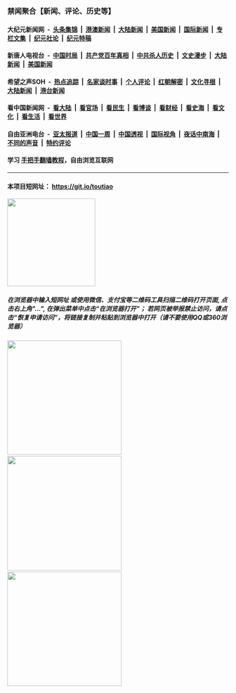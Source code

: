 ### 禁闻聚合【新闻、评论、历史等】

#### 大纪元新闻网 &nbsp;-&nbsp; [头条集锦](indexes/E头条集锦.md?t=03080503) &nbsp;|&nbsp; [港澳新闻](indexes/E港澳新闻.md?t=03080503)  &nbsp;|&nbsp; [大陆新闻](indexes/E大陆新闻.md?t=03080503) &nbsp;|&nbsp; [美国新闻](indexes/E美国新闻.md?t=03080503) &nbsp;|&nbsp; [国际新闻](indexes/E国际新闻.md?t=03080503) &nbsp;|&nbsp; [专栏文集](indexes/E专栏文集.md?t=03080503) &nbsp;|&nbsp; [纪元社论](indexes/E纪元社论.md?t=03080503) &nbsp;|&nbsp; [纪元特稿](indexes/E纪元特稿.md?t=03080503) 

#### 新唐人电视台 &nbsp;-&nbsp; [中国时局](indexes/N中国时局.md?t=03080503) &nbsp;|&nbsp; [共产党百年真相](indexes/N共产党百年真相.md?t=03080503) &nbsp;|&nbsp; [中共杀人历史](indexes/N中共杀人历史.md?t=03080503) &nbsp;|&nbsp; [文史漫步](indexes/N文史漫步.md?t=03080503) &nbsp;|&nbsp; [大陆新闻](indexes/N大陆新闻.md?t=03080503) &nbsp;|&nbsp; [美国新闻](indexes/N美国新闻.md?t=03080503)

#### 希望之声SOH &nbsp;-&nbsp; [热点追踪](indexes/H热点追踪.md?t=03080503) &nbsp;|&nbsp; [名家谈时事](indexes/H名家谈时事.md?t=03080503) &nbsp;|&nbsp; [个人评论](indexes/H个人评论.md?t=03080503)  &nbsp;|&nbsp; [红朝解密](indexes/H红朝解密.md?t=03080503) &nbsp;|&nbsp; [文化寻根](indexes/H文化寻根.md?t=03080503) &nbsp;|&nbsp; [大陆新闻](indexes/H大陆新闻.md?t=03080503) &nbsp;|&nbsp; [港台新闻](indexes/H港台新闻.md?t=03080503)

#### 看中国新闻网 &nbsp;-&nbsp; [看大陆](indexes/S看大陆.md?t=03080503) &nbsp;|&nbsp; [看官场](indexes/S看官场.md?t=03080503) &nbsp;|&nbsp; [看民生](indexes/S看民生.md?t=03080503)  &nbsp;|&nbsp; [看博谈](indexes/S看博谈.md?t=03080503) &nbsp;|&nbsp; [看财经](indexes/S看财经.md?t=03080503) &nbsp;|&nbsp; [看史海](indexes/S看史海.md?t=03080503) &nbsp;|&nbsp; [看文化](indexes/S看文化.md?t=03080503) &nbsp;|&nbsp; [看生活](indexes/S看生活.md?t=03080503) &nbsp;|&nbsp; [看世界](indexes/S看世界.md?t=03080503)

#### 自由亚洲电台 &nbsp;-&nbsp; [亚太报道](indexes/R亚太报道.md?t=03080503) &nbsp;|&nbsp; [中国一周](indexes/R中国一周.md?t=03080503) &nbsp;|&nbsp; [中国透视](indexes/R中国透视.md?t=03080503)  &nbsp;|&nbsp; [国际视角](indexes/R国际视角.md?t=03080503) &nbsp;|&nbsp; [夜话中南海](indexes/R夜话中南海.md?t=03080503) &nbsp;|&nbsp; [不同的声音](indexes/R不同的声音.md?t=03080503) &nbsp;|&nbsp; [特约评论](indexes/R特约评论.md?t=03080503)

#### 学习 [手把手翻墙教程](https://github.com/gfw-breaker/guides/wiki)，自由浏览互联网

----

#### 本项目短网址： https://git.io/toutiao
<img src="https://raw.githubusercontent.com/gfw-breaker/banned-news/master/scripts/img/qr.png" width="200px"/>  

##### 在浏览器中输入短网址 或使用微信、支付宝等二维码工具扫描二维码打开页面, 点击右上角"...", 在弹出菜单中点击“在浏览器打开”； 若网页被举报禁止访问，请点击“恢复申请访问”，将链接复制并粘贴到浏览器中打开（请不要使用QQ或360浏览器）

<img src="https://raw.githubusercontent.com/gfw-breaker/banned-news/master/scripts/img/1.png" width="260px"/> &nbsp; <img src="https://raw.githubusercontent.com/gfw-breaker/banned-news/master/scripts/img/2.png" width="260px"/> &nbsp; <img src="https://raw.githubusercontent.com/gfw-breaker/banned-news/master/scripts/img/3.png" width="260px"/>

